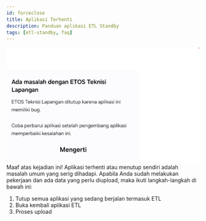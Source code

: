 ```yaml
---
id: forceclose
title: Aplikasi Terhenti
description: Panduan aplikasi ETL Standby
tags: [etl-standby, faq]
---
```

![Detail Jadwal](../img/force-close.png) <br/>
Maaf atas kejadian ini! Aplikasi terhenti atau menutup sendiri adalah masalah umum yang serig dihadapi. Apabila Anda sudah melakukan pekerjaan dan ada data yang perlu diupload, maka ikuti langkah-langkah di bawah ini:
1. Tutup semua aplikasi yang sedang berjalan termasuk ETL
2. Buka kembali aplikasi ETL
3. Proses upload